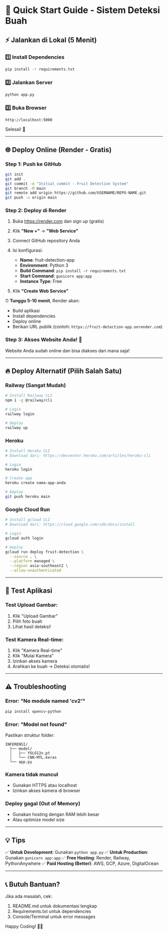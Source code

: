 # 🚀 Quick Start Guide - Sistem Deteksi Buah

## ⚡ Jalankan di Lokal (5 Menit)

### 1️⃣ Install Dependencies
```bash
pip install -r requirements.txt
```

### 2️⃣ Jalankan Server
```bash
python app.py
```

### 3️⃣ Buka Browser
```
http://localhost:5000
```

Selesai! 🎉

---

## 🌐 Deploy Online (Render - Gratis)

### Step 1: Push ke GitHub

```bash
git init
git add .
git commit -m "Initial commit - Fruit Detection System"
git branch -M main
git remote add origin https://github.com/USERNAME/REPO-NAME.git
git push -u origin main
```

### Step 2: Deploy di Render

1. Buka https://render.com dan sign up (gratis)
2. Klik **"New +"** → **"Web Service"**
3. Connect GitHub repository Anda
4. Isi konfigurasi:
   - **Name**: fruit-detection-app
   - **Environment**: Python 3
   - **Build Command**: `pip install -r requirements.txt`
   - **Start Command**: `gunicorn app:app`
   - **Instance Type**: Free

5. Klik **"Create Web Service"**

⏰ **Tunggu 5-10 menit**, Render akan:
- Build aplikasi
- Install dependencies
- Deploy online
- Berikan URL publik (contoh: `https://fruit-detection-app.onrender.com`)

### Step 3: Akses Website Anda! 🎊

Website Anda sudah online dan bisa diakses dari mana saja!

---

## 🔥 Deploy Alternatif (Pilih Salah Satu)

### Railway (Sangat Mudah)
```bash
# Install Railway CLI
npm i -g @railway/cli

# Login
railway login

# Deploy
railway up
```

### Heroku
```bash
# Install Heroku CLI
# Download dari: https://devcenter.heroku.com/articles/heroku-cli

# Login
heroku login

# Create app
heroku create nama-app-anda

# Deploy
git push heroku main
```

### Google Cloud Run
```bash
# Install gcloud CLI
# Download dari: https://cloud.google.com/sdk/docs/install

# Login
gcloud auth login

# Deploy
gcloud run deploy fruit-detection \
  --source . \
  --platform managed \
  --region asia-southeast2 \
  --allow-unauthenticated
```

---

## 📱 Test Aplikasi

### Test Upload Gambar:
1. Klik "Upload Gambar"
2. Pilih foto buah
3. Lihat hasil deteksi!

### Test Kamera Real-time:
1. Klik "Kamera Real-time"
2. Klik "Mulai Kamera"
3. Izinkan akses kamera
4. Arahkan ke buah → Deteksi otomatis!

---

## ⚠️ Troubleshooting

### Error: "No module named 'cv2'"
```bash
pip install opencv-python
```

### Error: "Model not found"
Pastikan struktur folder:
```
INFERENSI/
  ├── model/
  │   ├── YOLO12n.pt
  │   └── CNN-MTL.keras
  └── app.py
```

### Kamera tidak muncul
- Gunakan HTTPS atau localhost
- Izinkan akses kamera di browser

### Deploy gagal (Out of Memory)
- Gunakan hosting dengan RAM lebih besar
- Atau optimize model size

---

## 💡 Tips

✅ **Untuk Development**: Gunakan `python app.py`
✅ **Untuk Production**: Gunakan `gunicorn app:app`
✅ **Free Hosting**: Render, Railway, PythonAnywhere
✅ **Paid Hosting (Better)**: AWS, GCP, Azure, DigitalOcean

---

## 📞 Butuh Bantuan?

Jika ada masalah, cek:
1. README.md untuk dokumentasi lengkap
2. Requirements.txt untuk dependencies
3. Console/Terminal untuk error messages

Happy Coding! 🚀🍎
